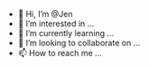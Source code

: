 - 👋 Hi, I’m @Jen
- 👀 I’m interested in ...
- 🌱 I’m currently learning ...
- 💞️ I’m looking to collaborate on ...
- 📫 How to reach me ...

<!---
Jen / Jen is a ✨ special ✨ repository because its `README.md` (this file) appears on your GitHub profile.
You can click the Preview link to take a look at your changes.
--->
